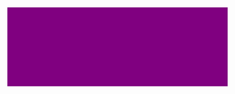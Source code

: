 <div id="interaction-container" style="font-family:sans-serif; text-align:center; margin-top:50px;padding: 80;border-radius: 20; background-color: purple;">
  <div id="step-text"></div>
  <div id="button-container" style="margin-top:20px;"></div>
  <div id="fingerprint-container" style="margin-top:30px; display:none;">
    <div id="fingerprint" style="width:100px; height:100px; margin:0 auto; background:#ddd; border-radius:50%; line-height:100px; cursor:pointer; font-size:40px;">🤚</div>
    <div id="fingerprint-message" style="margin-top:10px;"></div>
  </div>
</div>

<script>
const steps = {
  1: "Hi, I'm Bernard. Do you know me?",
  z: "Well, I'm a young sexy nigga, that's all you need to know.",
  2: "Good. So my birthday is next week Wednesday and I don't want a 'king is born' message. Do you understand?",
  3: "What I want is two baddies with big yansh from you. Will you do this for me?",
  4: "Good. Sign the contract.",
  5: "Send me a message on WhatsApp."
};

let currentStep = 1;

function showStep(step) {
  const container = document.getElementById('step-text');
  const buttons = document.getElementById('button-container');
  const fingerprintContainer = document.getElementById('fingerprint-container');

  fingerprintContainer.style.display = 'none';
  
  if(step === 1){
    container.innerHTML = steps[1];
    buttons.innerHTML = `
      <button id="yesBtn" style="padding:10px 20px; margin:5px; background:#4CAF50; color:white; border:none; border-radius:5px; cursor:pointer;">Yes</button>
      <button id="noBtn" style="padding:10px 20px; margin:5px; background:#f44336; color:white; border:none; border-radius:5px; cursor:pointer;">No</button>
    `;
    document.getElementById('yesBtn').onclick = () => { currentStep = 2; showStep(currentStep); };
    document.getElementById('noBtn').onclick = () => { currentStep = 'z'; showStep(currentStep); };
  } 
  else if(step === 'z'){
    container.innerHTML = steps['z'];
    buttons.innerHTML = `<button id="proceedBtn" style="padding:10px 20px; margin:5px; background:#4CAF50; color:white; border:none; border-radius:5px; cursor:pointer;">Proceed</button>`;
    document.getElementById('proceedBtn').onclick = () => { currentStep = 2; showStep(currentStep); };
  }
  else if(step === 2 || step === 3){
    container.innerHTML = steps[step];
    buttons.innerHTML = `
      <button id="yesBtn" style="padding:10px 20px; margin:5px; background:#4CAF50; color:white; border:none; border-radius:5px; cursor:pointer;">Yes</button>
      <button id="noBtn" style="padding:10px 20px; margin:5px; background:#f44336; color:white; border:none; border-radius:5px; cursor:pointer;">No</button>
    `;
    document.getElementById('yesBtn').onclick = () => { currentStep = step + 1; showStep(currentStep); };
    document.getElementById('noBtn').onclick = () => { alert("No is not allowed! Click Yes to proceed."); };
  }
  else if(step === 4){
    container.innerHTML = steps[4];
    buttons.innerHTML = '';
    fingerprintContainer.style.display = 'block';
    const fingerprint = document.getElementById('fingerprint');
    const msg = document.getElementById('fingerprint-message');

    fingerprint.onmousedown = fingerprint.ontouchstart = () => {
      msg.innerHTML = "Hold for 3 seconds...";
      setTimeout(() => {
        msg.innerHTML = "Success! Proceed to WhatsApp.";
        currentStep = 5;
        showWhatsAppStep();
      }, 3000);
    };
  }
}

function showWhatsAppStep(){
  const container = document.getElementById('step-text');
  const buttons = document.getElementById('button-container');
  const fingerprintContainer = document.getElementById('fingerprint-container');

  fingerprintContainer.style.display = 'none';
  container.innerHTML = steps[5];
  buttons.innerHTML = `<a href="https://wa.me/2349040615298" target="_blank">
                         <button style="padding:10px 20px; background:#25D366; color:white; border:none; border-radius:5px; cursor:pointer;">Message on WhatsApp</button>
                       </a>`;
}

showStep(currentStep);
</script>
